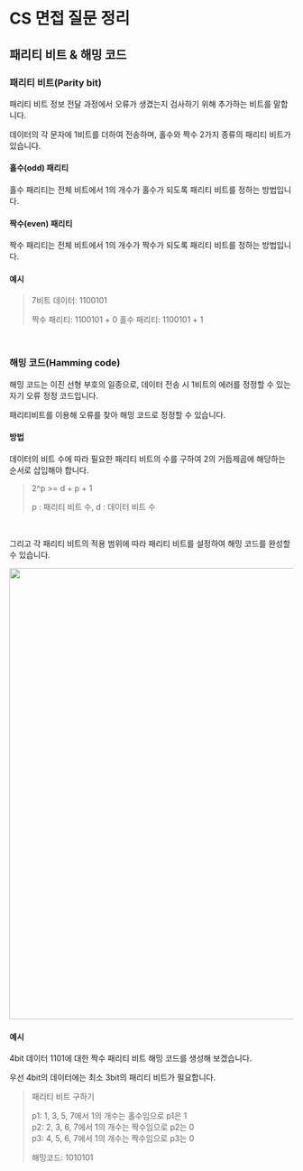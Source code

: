 # CS 면접 질문 정리

## 패리티 비트 & 해밍 코드

### 패리티 비트(Parity bit)

패리티 비트 정보 전달 과정에서 오류가 생겼는지 검사하기 위해 추가하는 비트를 말합니다.

데이터의 각 문자에 1비트를 더하여 전송하며, 홀수와 짝수 2가지 종류의 패리티 비트가 있습니다.

#### 홀수(odd) 패리티

홀수 패리티는 전체 비트에서 1의 개수가 홀수가 되도록 패리티 비트를 정하는 방법입니다.

#### 짝수(even) 패리티

짝수 패리티는 전체 비트에서 1의 개수가 짝수가 되도록 패리티 비트를 정하는 방법입니다.

#### 예시

> 7비트 데이터: 1100101
> 
> 짝수 패리티: 1100101 + 0
> 홀수 패리티: 1100101 + 1

<br>

### 해밍 코드(Hamming code)

해밍 코드는 이진 선형 부호의 일종으로, 데이터 전송 시 1비트의 에러를 정정할 수 있는 자기 오류 정정 코드입니다.

패리티비트를 이용해 오류를 찾아 해밍 코드로 정정할 수 있습니다.

#### 방법

데이터의 비트 수에 따라 필요한 패리티 비트의 수를 구하여 2의 거듭제곱에 해당하는 순서로 삽입해야 합니다.

> 2^p >= d + p + 1
> 
> p : 패리티 비트 수, d : 데이터 비트 수

<br>

그리고 각 패리티 비트의 적용 범위에 따라 패리티 비트를 설정하여 해밍 코드를 완성할 수 있습니다.

<img src = "https://github.com/h-suo/CS-Interview/assets/109963294/1206a198-3651-48b0-ad82-14a6b2aab413" width = "800">

#### 예시

4bit 데이터 1101에 대한 짝수 패리티 비트 해밍 코드를 생성해 보겠습니다.

우선 4bit의 데이터에는 최소 3bit의 패리티 비트가 필요합니다.

> 패리티 비트 구하기
> 
> p1: 1, 3, 5, 7에서 1의 개수는 홀수임으로 p1은 1 <br>
> p2: 2, 3, 6, 7에서 1의 개수는 짝수임으로 p2는 0 <br>
> p3: 4, 5, 6, 7에서 1의 개수는 짝수임으로 p3는 0 <br>
> 
> 해밍코드: 1010101
